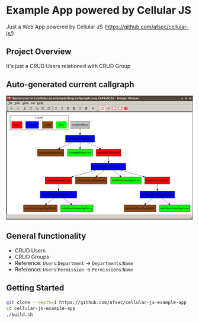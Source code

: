 #  Example App powered by Cellular JS

Just a Web App powered by Cellular JS (https://github.com/afsec/cellular-js/)

## Project Overview

It's just a CRUD Users relationed with CRUD Group

## Auto-generated current callgraph

![Current Callgraph](/docs/01-callgraph.png?raw=true)

## General functionality

- CRUD Users
- CRUD Groups
- Reference: `Users`:`Department` -> `Departments`:`Name`
- Reference: `Users`:`Permission` -> `Permissions`:`Name`

## Getting Started

```sh
git clone --depth=1 https://github.com/afsec/cellular-js-example-app
cd cellular-js-example-app
./build.sh
```
